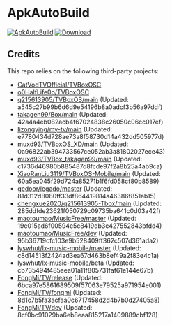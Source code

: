 # ApkAutoBuild

[![ApkAutoBuild](https://github.com/muxd93/ApkAutoBuild/actions/workflows/auto_build.yml/badge.svg)](https://github.com/muxd93/ApkAutoBuild/actions/workflows/auto_build.yml)
[![Download](https://img.shields.io/github/v/release/muxd93/ApkAutoBuild?color=green&logoColor=green&label=Download&logo=DocuSign)](https://github.com/muxd93/ApkAutoBuild/releases)

## Credits
This repo relies on the following third-party projects:
- [CatVodTVOfficial/TVBoxOSC](https://github.com/CatVodTVOfficial/TVBoxOSC)
- [o0HalfLife0o/TVBoxOSC](https://github.com/o0HalfLife0o/TVBoxOSC/releases)
- [q215613905/TVBoxOS/main](https://github.com/q215613905/TVBoxOS) (Updated: a545c27b99b6d6d9e54196b8a0adcf3b56a97ddf)
- [takagen99/Box/main](https://github.com/takagen99/Box) (Updated: 42a4a4eb082acb4f67024838c26050c06cc017ef)
- [lizongying/my-tv/main](https://github.com/lizongying/my-tv) (Updated: e7780434d728ae73a8f58730d14a432dd505977d)
- [muxd93/TVBoxOS_XD/main](https://github.com/muxd93/TVBoxOS_XD) (Updated: 0a96822ab394733567ce052ab3a81802027ece43)
- [muxd93/TVBox_takagen99/main](https://github.com/muxd93/TVBox_takagen99) (Updated: c1736d46980b885487d8fcde97f2a8b25a4ab9ca)
- [XiaoRanLiu3119/TVBoxOS-Mobile/main](https://github.com/XiaoRanLiu3119/TVBoxOS-Mobile) (Updated: 60a5ea045f29d724a85271b1f6fd058cf80b8589)
- [gedoor/legado/master](https://github.com/gedoor/legado) (Updated: 81d312d8080ff33df864419814a46386f851ab15)
- [chengxue2020/q215613905-Tbox/main](https://github.com/chengxue2020/q215613905-Tbox) (Updated: 285ddfde23621f050729c09735ba641c0d03a42f)
- [maotoumao/MusicFree/master](https://github.com/maotoumao/MusicFree) (Updated: 19e015ad6f00594e5c8419db3c427552843bfdd4)
- [maotoumao/MusicFree/dev](https://github.com/maotoumao/MusicFree) (Updated: 95b36719cfc103e9b528409ff362c507d361ada2)
- [lyswhut/lx-music-mobile/master](https://github.com/lyswhut/lx-music-mobile) (Updated: c8d14513f2424ad3ea67d463b8ef49a2f83e4c1a)
- [lyswhut/lx-music-mobile/beta](https://github.com/lyswhut/lx-music-mobile) (Updated: cb735494f485aea01a11f805731faf61e144e67b)
- [FongMi/TV/release](https://github.com/FongMi/TV) (Updated: 6bca97e5861689509f57063e79525a971954e001)
- [FongMi/TV/fongmi](https://github.com/FongMi/TV) (Updated: 8d1c7b5fa3acfaa0c6717458d2d4b7b0d27405a8)
- [FongMi/TV/dev](https://github.com/FongMi/TV) (Updated: 8cf0bc91029ba6eb8eaa815217a1409889cbf128)
